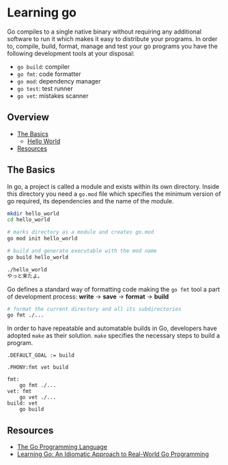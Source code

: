 # Learning go

Go compiles to a single native binary without requiring any additional software
to run it which makes it easy to distribute your programs. In order to, compile,
build, format, manage and test your go programs you have the following
development tools at your disposal:

- `go build`: compiler
- `go fmt`: code formatter
- `go mod`: dependency manager
- `go test`: test runner
- `go vet`: mistakes scanner

## Overview

- [The Basics](#the-basics)
  - [Hello World](./hello_world/hello.go)
- [Resources](#resources)

## The Basics

In go, a project is called a module and exists within its own directory. Inside
this directory you need a `go.mod` file which specifies the minimum version of
go required, its dependencies and the name of the module.

```sh
mkdir hello_world
cd hello_world

# marks directory as a module and creates go.mod
go mod init hello_world

# build and generate executable with the mod name
go build hello_world

./hello_world
やっと来たよ。
```

Go defines a standard way of formatting code making the `go fmt` tool a part of
development process: **write** -> **save** -> **format** -> **build**

```sh
# format the current directory and all its subdirectories
go fmt ./...
```

In order to have repeatable and automatable builds in Go, developers have
adopted `make` as their solution. `make` specifies the necessary steps to build
a program.

```make
.DEFAULT_GOAL := build

.PHONY:fmt vet build

fmt: 
    go fmt ./...
vet: fmt
    go vet ./...
build: vet
    go build
```

## Resources

- [The Go Programming Language](https://www.oreilly.com/library/view/the-go-programming/9780134190570/)
- [Learning Go: An Idiomatic Approach to Real-World Go Programming](https://www.oreilly.com/library/view/learning-go-2nd/9781098139285)
